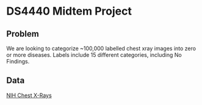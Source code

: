 # DS4440 Midtem Project

## Problem

We are looking to categorize ~100,000 labelled chest xray images into zero or more diseases. Labels include 15 different categories, including No Findings.

## Data

[NIH Chest X-Rays](https://www.kaggle.com/datasets/nih-chest-xrays/data/data)
